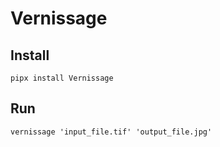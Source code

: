 # Vernissage

## Install
```shell
pipx install Vernissage
```

## Run
```shell
vernissage 'input_file.tif' 'output_file.jpg'

